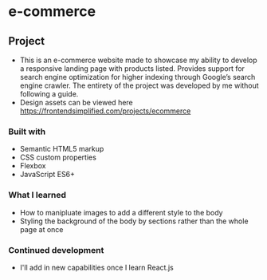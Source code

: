 # e-commerce

## Project
- This is an e-commerce website made to showcase my ability to develop a responsive landing page with products listed. Provides support for search engine optimization for higher indexing through Google’s search engine crawler. The entirety of the project was developed by me without following a guide.
- Design assets can be viewed here https://frontendsimplified.com/projects/ecommerce

### Built with

- Semantic HTML5 markup
- CSS custom properties
- Flexbox
- JavaScript ES6+

### What I learned

- How to manipluate images to add a different style to the body
- Styling the background of the body by sections rather than the whole page at once

### Continued development

- I'll add in new capabilities once I learn React.js
